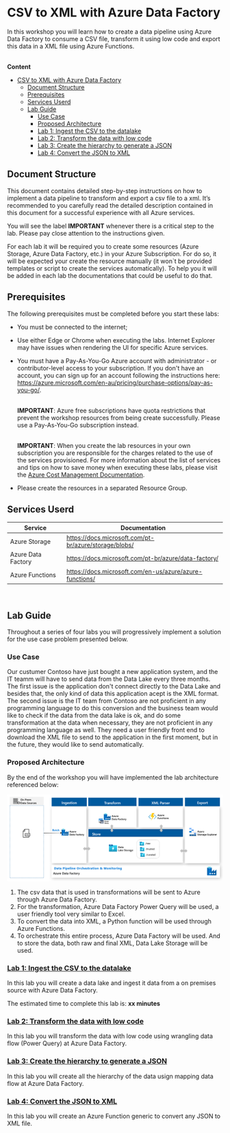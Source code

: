 # CSV to XML with Azure Data Factory
<div class="MCWHeader3">
In this workshop you will learn how to create a data pipeline using Azure Data Factory to consume a CSV file, transform it using low code and export this data in a XML file using Azure Functions.

</div>
<br>

**Content**

<!-- TOC -->

- [CSV to XML with Azure Data Factory](#csv-to-xml-with-azure-data-factory)
  - [Document Structure](#document-structure)
  - [Prerequisites](#prerequisites)
  - [Services Userd](#services-userd)
  - [Lab Guide](#lab-guide)
    - [Use Case](#use-case)
    - [Proposed Architecture](#proposed-architecture)
    - [Lab 1: Ingest the CSV to the datalake](#lab-1-ingest-the-csv-to-the-datalake)
    - [Lab 2: Transform the data with low code](#lab-2-transform-the-data-with-low-code)
    - [Lab 3: Create the hierarchy to generate a JSON](#lab-3-create-the-hierarchy-to-generate-a-json)
    - [Lab 4: Convert the JSON to XML](#lab-4-convert-the-json-to-xml)

<!-- /TOC -->


## Document Structure

This document contains detailed step-by-step instructions on how to implement a data pipeline to transform and export a csv file to a xml. It’s recommended to you carefully read the detailed description contained in this document for a successful experience with all Azure services.

You will see the label **IMPORTANT** whenever there is a critical step to the lab. Please pay close attention to the instructions given.

For each lab it will be required you to create some resources (Azure Storage, Azure Data Factory, etc.) in your Azure Subscription. For do so, it will be expected your create the resource manually (it won`t be provided templates or script to create the services automatically). To help you it will be added in each lab the documentations that could be useful to do that.

## Prerequisites
The following prerequisites must be completed before you start these labs:

* You must be connected to the internet;

* Use either Edge or Chrome when executing the labs. Internet Explorer may have issues when rendering the UI for specific Azure services.

* You must have a Pay-As-You-Go Azure account with administrator - or contributor-level access to your subscription. If you don't have an account, you can sign up for an account following the instructions here: https://azure.microsoft.com/en-au/pricing/purchase-options/pay-as-you-go/.

    <br>**IMPORTANT**: Azure free subscriptions have quota restrictions that prevent the workshop resources from being create successfully. Please use a Pay-As-You-Go subscription instead.

    <br>**IMPORTANT**: When you create the lab resources in your own subscription you are responsible for the charges related to the use of the services provisioned. For more information about the list of services and tips on how to save money when executing these labs, please visit the [Azure Cost Management Documentation](https://docs.microsoft.com/en-us/azure/cost-management-billing/cost-management-billing-overview#:~:text=%20Understand%20Azure%20Cost%20Management%20%201%20Plan,the%20Azure%20Cost%20Management%20%20Billing...%20More%20).

* Please create the resources in a separated Resource Group.

## Services Userd
| Service                     | Documentation                                                              |
|-----------------------------|---------------------------------------------------------------------------|
| Azure Storage         | https://docs.microsoft.com/pt-br/azure/storage/blobs/                     |
| Azure Data Factory | https://docs.microsoft.com/pt-br/azure/data-factory/ |
| Azure Functions   | https://docs.microsoft.com/en-us/azure/azure-functions/           

<br>

## Lab Guide

Throughout a series of four labs you will progressively implement a solution for the use case problem presented below.

### Use Case

Our custumer Contoso have just bought a new application system, and the IT teamm will have to send data from the Data Lake every three months. The first issue is the application don't connect directly to the Data Lake and besides that, the only kind of data this application acept is the XML format. The second issue is the IT team from Contoso are not proficient in any programming language to do this conversion and the business team would like to check if the data from the data lake is ok, and do some transformation at the data when necessary, they are not proficient in any programming language as well. They need a user friendly front end to download the XML file to send to the application in the first moment, but in the future, they would like to send automatically.

### Proposed Architecture 

By the end of the workshop you will have implemented the lab architecture referenced below:

![Architecture Design](media//architecture.png "Architecture Design")

1. The csv data that is used in transformations will be sent to Azure through Azure Data Factory.
2. For the transformation, Azure Data Factory Power Query will be used, a user friendly tool very similar to Excel.
4. To convert the data into XML, a Python function will be used through Azure Functions.
5. To orchestrate this entire process, Azure Data Factory will be used.
And to store the data, both raw and final XML, Data Lake Storage will be used. 

### [Lab 1: Ingest the CSV to the datalake](labs/lab-1/Lab1.md)

In this lab you will create a data lake and ingest it data from a on premises source with Azure Data Factory.

The estimated time to complete this lab is: **xx minutes**


### [Lab 2: Transform the data with low code](labs/lab-2/Lab2.md)

In this lab you will transform the data with low code using wrangling data flow (Power Query) at Azure Data Factory.

### [Lab 3: Create the hierarchy to generate a JSON](labs/lab-3/Lab3.md)

In this lab you will create all the hierarchy of the data usign mapping data flow at Azure Data Factory.

### [Lab 4: Convert the JSON to XML](labs/lab-4/Lab4.md)

In this lab you will create an Azure Function generic to convert any JSON to XML file.

<br>
<br>
